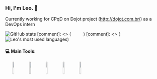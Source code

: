 ### Hi, I'm Leo. 👋

Currently working for CPqD on Dojot project (http://dojot.com.br/) as a DevOps intern

![GitHub stats](https://github-readme-stats.vercel.app/api?username=marianoleonardo&show_icons=true&theme=gotham)
[comment]: <> ( &nbsp;&nbsp;&nbsp;&nbsp;&nbsp;&nbsp;&nbsp;&nbsp;&nbsp;)
[comment]: <> ( ![Leo's most used languages](https://github-readme-stats.vercel.app/api/top-langs/?username=marianoleonardo&show_icons=true&theme=gotham))

#### :computer: Main Tools: 
<p align="center">
  <img align="left" img width="10%" src="https://kubernetes.io/images/favicon.png">
  <img align="left" img width="10%" src="https://cdn.iconscout.com/icon/free/png-256/docker-226091.png">
  <img align="left" img width="10%" src="https://www.mbejda.com/content/images/2016/01/ans.png">
  <img align="left" img width="10%" src="https://www.drupal.org/files/project-images/aws-logo.png">
  <img align="left" img width="10%" src="https://lirp.cdn-website.com/aa0ef369/dms3rep/multi/opt/google-cloud-icon-400w.png">
<!--   <img align="left" img width="9%" src="https://upload.wikimedia.org/wikipedia/commons/thumb/7/7a/C_Sharp_logo.svg/1200px-C_Sharp_logo.svg.png">
  <img align="left" img width="10%" src="https://cdn.iconscout.com/icon/free/png-512/c-programming-569564.png"> -->
</p>
